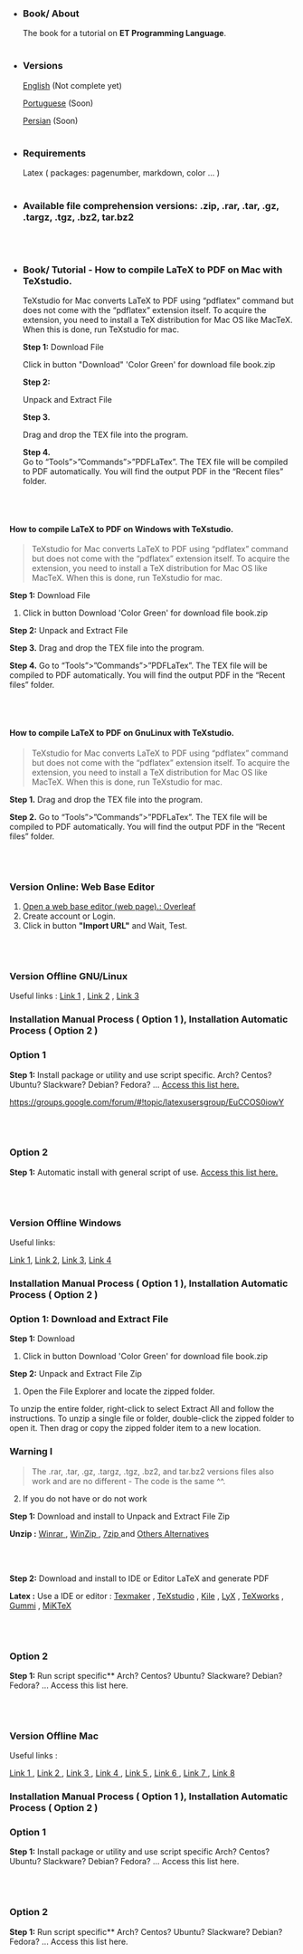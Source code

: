 
  - ### Book/ About
     The book for a tutorial on **ET Programming Language**.

#

 - ### Versions 
   
   [English](src/content/en-us) (Not complete yet)
   
   [Portuguese](src/content/pt-br) (Soon)
   
   [Persian](src/content/fa-ir) (Soon)

#

 - ### Requirements 
     Latex ( packages: pagenumber, markdown, color ... )


#

 - ### Available file comprehension versions: .zip, .rar, .tar, .gz, .targz, .tgz, .bz2, tar.bz2  


<br>
<br>


  - ### Book/ Tutorial - How to compile LaTeX to PDF on Mac with TeXstudio.                                                                                                                  
     TeXstudio for Mac converts LaTeX to PDF using “pdflatex” command but does not come with the “pdflatex” extension itself. To acquire the extension, you need to install a TeX distribution for Mac OS like MacTeX. When this is done, run TeXstudio for mac.
     
     **Step 1:** Download File             
     
     Click in button "Download" 'Color Green' for download file book.zip 
     
     **Step 2:**        
     
     Unpack and Extract File 
     
     **Step 3.**             
     
     Drag and drop the TEX file into the program.                                
     
     **Step 4.**                    
     Go to “Tools”>”Commands”>”PDFLaTex”. The TEX file will be compiled to PDF automatically. You will find the output PDF in the “Recent files” folder.

<br>
<br>

#### How to compile LaTeX to PDF on Windows with TeXstudio.
> TeXstudio for Mac converts LaTeX to PDF using “pdflatex” command but does not come with the “pdflatex” extension itself. To acquire the extension, you need to install a TeX distribution for Mac OS like MacTeX. When this is done, run TeXstudio for mac.

**Step 1:** Download File 
1. Click in button Download 'Color Green' for download file book.zip 

**Step 2:** Unpack and Extract File 

**Step 3.**
Drag and drop the TEX file into the program.

**Step 4.**
Go to “Tools”>”Commands”>”PDFLaTex”. The TEX file will be compiled to PDF automatically. You will find the output PDF in the “Recent files” folder.


<br>
<br>

#### How to compile LaTeX to PDF on GnuLinux with TeXstudio.
> TeXstudio for Mac converts LaTeX to PDF using “pdflatex” command but does not come with the “pdflatex” extension itself. To acquire the extension, you need to install a TeX distribution for Mac OS like MacTeX. When this is done, run TeXstudio for mac.

**Step 1.**
Drag and drop the TEX file into the program.

**Step 2.**
Go to “Tools”>”Commands”>”PDFLaTex”. The TEX file will be compiled to PDF automatically. You will find the output PDF in the “Recent files” folder.

<br>
<br>

### Version Online: Web Base Editor

1. [Open a web base editor (web page).: Overleaf](https://overleaf.com)
2. Create account or Login.
3. Click in button **"Import URL"** and Wait, Test.

<br>
<br>

### Version Offline **GNU/Linux**

Useful links : [Link 1](https://www.thegeekstuff.com/2010/04/7z-7zip-7za-file-compression) , [Link 2](https://askubuntu.com/questions/219392/how-can-i-uncompress-a-7z-file) , [Link 3](https://superuser.com/questions/406915/extract-7z-files-with-standard-linux-tools)

### Installation Manual Process ( Option 1 ), Installation Automatic Process ( Option 2 ) 

### Option 1

**Step 1:** Install package or utility and use script specific. Arch? Centos? Ubuntu? Slackware? Debian? Fedora? ... [Access this list here.](https://github.com/ET-Lang/book/Installing.md)

https://groups.google.com/forum/#!topic/latexusersgroup/EuCCOS0iowY

<br>
<br>

### Option 2

**Step 1:** Automatic install with general script of use. [Access this list here.](https://github.com/ET-Lang/book/Running.md)

<br>
<br>

### Version Offline **Windows**

Useful links: 

[Link 1](https://www.latex-project.org/get/), [Link 2](https://groups.google.com/forum/#!topic/latexusersgroup/EuCCOS0iowY), [Link 3](https://tex.stackexchange.com/questions/441658/latex-from-command-line-windows), [Link 4](https://tex.stackexchange.com/questions/78178/miktex-how-to-run-pdflatex-from-cmd-prompt-on-windows-7-compared-to-windows-xp)

### Installation Manual Process ( Option 1 ), Installation Automatic Process ( Option 2 ) 

### Option 1: Download and Extract File

**Step 1:** Download 

1. Click in button Download 'Color Green' for download file book.zip 

**Step 2:** Unpack and Extract File Zip

1. Open the File Explorer and locate the zipped folder.

To unzip the entire folder, right-click to select Extract All and follow the instructions.
To unzip a single file or folder, double-click the zipped folder to open it. Then drag or copy the zipped folder item to a new location.

### Warning I

> The .rar, .tar, .gz, .targz, .tgz, .bz2, and tar.bz2 versions 
> files also work and are no different - The code is the same ^^.

2. If you do not have or do not work

**Step 1:** Download and install to Unpack and Extract File Zip

**Unzip :**  [ Winrar ](http://www.peazip.org/) ,   [ WinZip ](http://www.peazip.org/) ,   [ 7zip ](http://www.peazip.org/) and [ Others Alternatives ](https://alternativeto.net/browse/search/?q=extract%20files&platform=windows)

<br>
<br>

**Step 2:** Download and install to IDE or Editor LaTeX and generate PDF

**Latex :** Use a IDE or editor : [Texmaker](http://www.xm1math.net/texmaker/) , [TeXstudio](https://www.texstudio.org/) , [Kile](https://kile.sourceforge.io/) , [LyX](https://www.lyx.org/) , [TeXworks](http://www.tug.org/texworks/) , [Gummi](https://github.com/alexandervdm/gummi) , [MiKTeX](https://miktex.org/)

<br>
<br>

### Option 2

**Step 1:** Run script specific**
Arch? Centos? Ubuntu? Slackware? Debian? Fedora? ... Access this list here.

<br>
<br>

### Version Offline **Mac**

Useful links : 

[ Link 1 ](https://www.mkyong.com/mac/wget-on-mac-os-x/) , [ Link 2 ](https://www.maketecheasier.com/install-wget-mac/) , [ Link 3 ](https://stackoverflow.com/questions/10308110/simplest-way-to-download-and-unzip-files-in-node-js-cross-platform) , [ Link 4 ](https://forum.keka.io/viewtopic.php?t=1553) , [ Link 5 ](https://github.com/aonez/Keka/wiki/Extracting-with-Keka ) , [ Link 6 ](https://gist.github.com/wangyuchen/5604929) , [ Link 7 ](https://apple.stackexchange.com/questions/307377/how-can-i-unpack-7z-files-via-macos-terminal) , [ Link 8 ](http://osxdaily.com/2012/01/10/how-to-zip-files-in-mac-os-x/) 


### Installation Manual Process ( Option 1 ), Installation Automatic Process ( Option 2 ) 

### Option 1

**Step 1:** Install package or utility and use script specific 
Arch? Centos? Ubuntu? Slackware? Debian? Fedora? ... Access this list here.

<br>
<br>

### Option 2

**Step 1:** Run script specific**
Arch? Centos? Ubuntu? Slackware? Debian? Fedora? ... Access this list here.

<br>
<br>


